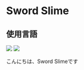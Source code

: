 # Sword Slime
## 使用言語
<img src="https://img.shields.io/badge/-Html5-FFF.svg?logo=html5&style=for-the-badge"> <img src="https://img.shields.io/badge/-Css-QR.svg?logo=css3&style=for-the-badge">

<hi>こんにちは、Sword Slimeです</hi>
